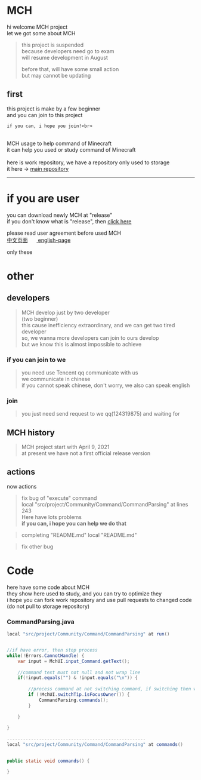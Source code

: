 # MCH

hi welcome MCH project<br>
let we got some about MCH
> this project is suspended<br>
> because developers need go to exam<br>
> will resume development in August<br>
>
> before that, will have some small action<br>
> but may cannot be updating

## first

this project is make by a few beginner<br>
and you can join to this project<br>

```
if you can, i hope you join!<br>
```

<br>
MCH usage to help command of Minecraft<br>
it can help you used or study command of Minecraft<br>
<br>
here is work repository, we have a repository only used to storage <br>
it here -> <a href="https://github.com/andogy/MCH">main repository</a>

<hr>

# if you are user

you can download newly MCH at "release"<br>
if you don't know what is "release", then <a href="https://github.com/zhuaidadaya/MCH/releases">click here</a><br>

please read user agreement before used MCH<br>
<a href="https://github.com/andogy/MCH/tree/main/%E4%B8%AD%E6%96%87/%E5%B8%AE%E5%8A%A9/%E7%94%A8%E6%88%B7%E5%8D%8F%E8%AE%AE">
中文页面</a>&nbsp;&nbsp;&nbsp;&nbsp;&nbsp;&nbsp;<a href="https://github.com/andogy/MCH/tree/main/English/Helps/agreement">
english-page</a>

only these

# other

## developers

> MCH develop just by two developer<br>
> (two beginner)<br>
> this cause inefficiency extraordinary, and we can get two tired developer  
> so, we wanna more developers can join to ours develop<br>
> but we know this is almost impossible to achieve

### if you can join to we

> you need use Tencent qq communicate with us<br>
> we communicate in chinese<br>
> if you cannot speak chinese, don't worry, we also can speak english<br>

### join

> you just need send request to we qq(124319875) and waiting for

## MCH history

> MCH project start with April 9, 2021<br>
> at present we have not a first official release version<br>

## actions

now actions
> fix bug of "execute" command<br>
> local "src/project/Community/Command/CommandParsing" at lines 243<br>
> Here have lots problems<br>
> <b>if you can, i hope you can help we do that</b>

> completing "README.md"
> local "README.md"

> fix other bug

# Code
here have some code about MCH<br>
they show here used to study, and you can try to optimize they<br>
i hope you can fork work repository and use pull requests to changed code
(do not pull to storage repository)

### CommandParsing.java

``` java
local "src/project/Community/Command/CommandParsing" at run() 


//if have error, then stop process
while(!Errors.CannotHandle) {
    var input = MchUI.input_Command.getText();
    
    //command text must not null and not wrap line
    if(!input.equals("") & !input.equals("\n")) {
    
        //process command at not switching command, if switching then waiting for
        if (!MchUI.switchTip.isFocusOwner()) {
            CommandParsing.commands();
        }
        
    }
    
}
 
----------------------------------------------------
local "src/project/Community/Command/CommandParsing" at commands()

 
public static void commands() {
     
}
```

### 